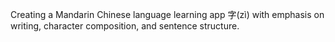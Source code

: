 Creating a Mandarin Chinese language learning app 字(zì) with emphasis on writing, character composition, and sentence structure.
